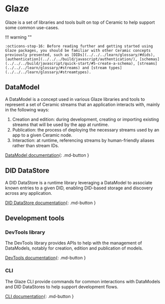 # Glaze

Glaze is a set of libraries and tools built on top of Ceramic to help support some common use-cases.

!!! warning ""

    :octicons-stop-16: Before reading further and getting started using Glaze packages, you should be familiar with other Ceramic concepts previously presented, such as [DIDs](../../../learn/glossary/#dids), [authentication](../../../build/javascript/authentication/), [schemas](../../../build/javascript/quick-start/#5-create-a-schema), [streams](../../../learn/glossary/#streams) and [stream types](../../../learn/glossary/#streamtypes).

## DataModel

A DataModel is a concept used in various Glaze libraries and tools to represent a set of Ceramic streams that an application interacts with, mainly in the following ways:

1. Creation and edition: during development, creating or importing existing streams that will be used by the app at runtime.
2. Publication: the process of deploying the necessary streams used by an app to a given Ceramic node.
3. Interaction: at runtime, referencing streams by human-friendly aliases rather than stream IDs.

[DataModel documentation](datamodel.md){: .md-button }

## DID DataStore

A DID DataStore is a runtime library leveraging a DataModel to associate known entries to a given DID, enabling DID-based storage and discovery across any application.

[DID DataStore documentation](did-datastore.md){: .md-button }

## Development tools

### DevTools library

The DevTools library provides APIs to help with the management of DataModels, notably for creation, edition and publication of models.

[DevTools documentation](development.md#devtools-library){: .md-button }

### CLI

The Glaze CLI provide commands for common interactions with DataModels and DID DataStores to help support development flows.

[CLI documentation](development.md#cli){: .md-button }
